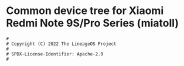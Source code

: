 # Common device tree for Xiaomi Redmi Note 9S/Pro Series (miatoll)

```
#
# Copyright (C) 2022 The LineageOS Project
#
# SPDX-License-Identifier: Apache-2.0
#
```
